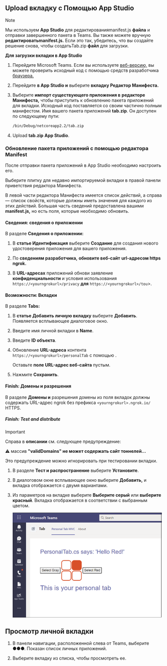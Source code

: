 ## <a name="upload-your-tab-with-app-studio"></a>Upload вкладку с Помощью App Studio

>[!NOTE]
> Мы используем **App Studio** для редактированияmanifest.js **файла** и отправки завершенного пакета в Teams. Вы также можете вручную **редактироватьmanifest.js.** Если это так, убедитесь, что вы создайте решение снова, чтобы создатьTab.zip **файл** для загрузки.

**Для загрузки вкладки в App Studio**

1. Перейдите Microsoft Teams. Если вы используете [веб-версию,](https://teams.microsoft.com) вы можете проверить исходный код с помощью средств разработчика [браузера.](~/tabs/how-to/developer-tools.md)

1. Перейдите **в App Studio и** выберите **вкладку Редактор Манифеста.**

1. Выберите **импорт существующего приложения в** **редакторе Манифеста,** чтобы приступить к обновлению пакета приложений для вкладки. Исходный код поставляется со своим частично полным манифестом. Имя вашего пакета приложений **tab.zip**. Он доступен по следующему пути:

    ```bash
    /bin/Debug/netcoreapp2.2/tab.zip
    ```

1. Upload **tab.zip** **App Studio**.

### <a name="update-your-app-package-with-manifest-editor"></a>Обновление пакета приложений с помощью редактора Manifest

После отправки пакета приложений в App Studio необходимо настроить его.

Выберите плитку для недавно импортируемой вкладки в правой панели приветствия редактора Манифеста.

В левой части редактора Манифеста имеется список действий, а справа — список свойств, которые должны иметь значения для каждого из этих действий. Большая часть сведений предоставлена вашими **manifest.js,** но есть поля, которые необходимо обновить.

#### <a name="details-app-details"></a>Сведения: сведения о приложении

В разделе **Сведения о приложении:**

1. В **статье Идентификация** выберите **Создание** для создания нового удостоверения приложения для вашего приложения.

1. По **сведениям разработчика,** **обновите веб-сайт** **url-адресом https ngrok.**

1. В **URL-адресах** приложений обнови заявление **конфиденциальности** и условия использования `https://<yourngrokurl>/privacy` **для** `https://<yourngrokurl>/tou`>.

#### <a name="capabilities-tabs"></a>Возможности: Вкладки

В разделе **Tabs:**

1. В **статье Добавить личную вкладку** выберите **Добавить**. Появляется всплывающее диалоговое окно.

1. Введите имя личной вкладки в **Name**.

1. Введите **ID объекта**.

1. Обновление **URL-адреса** контента `https://<yourngrokurl>/personalTab` с помощью .

    Оставьте **поле URL-адрес веб-сайта** пустым.

1. Нажмите **Сохранить**.

#### <a name="finish-domains-and-permissions"></a>Finish: Домены и разрешения

В разделе **Домены и** разрешения  домены из поля вкладок должны содержать URL-адрес ngrok без префикса `<yourngrokurl>.ngrok.io/` HTTPS.

##### <a name="finish-test-and-distribute"></a>Finish: Test and distribute

>[!IMPORTANT]
> Справа в **описании** см. следующее предупреждение:
>
> &#9888; массив **"validDomains" не может содержать сайт тоннелей...**
>
>Это предупреждение можно игнорировать при тестировании вкладки.

1. В разделе **Тест и распространение** выберите **Установите**.

1. В диалоговом окне всплывающее окно выберите **Добавить,** и вкладка отображается с двумя вариантами.

1. Из параметров на вкладке выберите **Выберите серый** или **выберите красный**. Вкладка отображается в соответствии с выбранным цветом.
 
    ![Личная вкладка ASPNETMVC, загруженная](../../assets/images/tab-images/personaltabaspnetmvcuploaded.png)

## <a name="view-your-personal-tab"></a>Просмотр личной вкладки

1. В панели навигации, расположенной слева от Teams, выберите &#x25CF;&#x25CF;&#x25CF;. Показан список личных приложений.

1. Выберите вкладку из списка, чтобы просмотреть ее.
